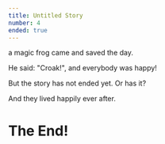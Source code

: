 ```yaml
---
title: Untitled Story
number: 4
ended: true
---
```


<story-part username="magicstoryfrog" image="">

a magic frog came and saved the day.

</story-part>
<story-part username="magicstoryfrog" image="">

He said: "Croak!", and everybody was happy!

</story-part>
<story-part username="magicstoryfrog" image="">

But the story has not ended yet. Or has it?

</story-part>
<story-part username="magicstoryfrog" image="">

And they lived happily ever after.

# The End!

</story-part>
